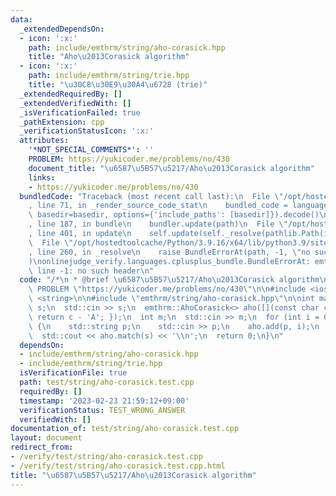 ```yaml
---
data:
  _extendedDependsOn:
  - icon: ':x:'
    path: include/emthrm/string/aho-corasick.hpp
    title: "Aho\u2013Corasick algorithm"
  - icon: ':x:'
    path: include/emthrm/string/trie.hpp
    title: "\u30C8\u30E9\u30A4\u6728 (trie)"
  _extendedRequiredBy: []
  _extendedVerifiedWith: []
  _isVerificationFailed: true
  _pathExtension: cpp
  _verificationStatusIcon: ':x:'
  attributes:
    '*NOT_SPECIAL_COMMENTS*': ''
    PROBLEM: https://yukicoder.me/problems/no/430
    document_title: "\u6587\u5B57\u5217/Aho\u2013Corasick algorithm"
    links:
    - https://yukicoder.me/problems/no/430
  bundledCode: "Traceback (most recent call last):\n  File \"/opt/hostedtoolcache/Python/3.9.16/x64/lib/python3.9/site-packages/onlinejudge_verify/documentation/build.py\"\
    , line 71, in _render_source_code_stat\n    bundled_code = language.bundle(stat.path,\
    \ basedir=basedir, options={'include_paths': [basedir]}).decode()\n  File \"/opt/hostedtoolcache/Python/3.9.16/x64/lib/python3.9/site-packages/onlinejudge_verify/languages/cplusplus.py\"\
    , line 187, in bundle\n    bundler.update(path)\n  File \"/opt/hostedtoolcache/Python/3.9.16/x64/lib/python3.9/site-packages/onlinejudge_verify/languages/cplusplus_bundle.py\"\
    , line 401, in update\n    self.update(self._resolve(pathlib.Path(included), included_from=path))\n\
    \  File \"/opt/hostedtoolcache/Python/3.9.16/x64/lib/python3.9/site-packages/onlinejudge_verify/languages/cplusplus_bundle.py\"\
    , line 260, in _resolve\n    raise BundleErrorAt(path, -1, \"no such header\"\
    )\nonlinejudge_verify.languages.cplusplus_bundle.BundleErrorAt: emthrm/string/aho-corasick.hpp:\
    \ line -1: no such header\n"
  code: "/*\n * @brief \u6587\u5B57\u5217/Aho\u2013Corasick algorithm\n */\n#define\
    \ PROBLEM \"https://yukicoder.me/problems/no/430\"\n\n#include <iostream>\n#include\
    \ <string>\n\n#include \"emthrm/string/aho-corasick.hpp\"\n\nint main() {\n  std::string\
    \ s;\n  std::cin >> s;\n  emthrm::AhoCorasick<> aho([](const char c) -> int {\
    \ return c - 'A'; });\n  int m;\n  std::cin >> m;\n  for (int i = 0; i < m; ++i)\
    \ {\n    std::string p;\n    std::cin >> p;\n    aho.add(p, i);\n  }\n  aho.build();\n\
    \  std::cout << aho.match(s) << '\\n';\n  return 0;\n}\n"
  dependsOn:
  - include/emthrm/string/aho-corasick.hpp
  - include/emthrm/string/trie.hpp
  isVerificationFile: true
  path: test/string/aho-corasick.test.cpp
  requiredBy: []
  timestamp: '2023-02-23 21:59:12+09:00'
  verificationStatus: TEST_WRONG_ANSWER
  verifiedWith: []
documentation_of: test/string/aho-corasick.test.cpp
layout: document
redirect_from:
- /verify/test/string/aho-corasick.test.cpp
- /verify/test/string/aho-corasick.test.cpp.html
title: "\u6587\u5B57\u5217/Aho\u2013Corasick algorithm"
---
```

